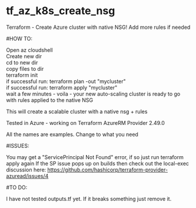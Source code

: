 # tf_az_k8s_create_nsg
Terraform - Create Azure cluster with native NSG! Add more rules if needed

#HOW TO: 

Open az cloudshell \
Create new dir \
cd to new dir \
copy files to dir \
terraform init \
if successful run: terraform plan -out "mycluster" \
if successful run: terraform apply "mycluster" \
wait a few minutes - voila - your new auto-scaling cluster is ready to go with rules applied to the native NSG

This will create a scalable cluster with a native nsg + rules

Tested in Azure - working on Terraform AzureRM Provider 2.49.0

All the names are examples. Change to what you need 

#ISSUES:
 
You may get a "ServicePrincipal Not Found" error, if so just run terraform apply again
If the SP issue pops up on builds then check out the local-exec discussion here: https://github.com/hashicorp/terraform-provider-azuread/issues/4

#TO DO:

I have not tested outputs.tf yet. If it breaks something just remove it. 


